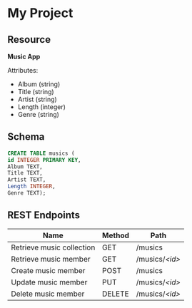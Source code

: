 # My Project

## Resource

**Music App**

Attributes:

* Album (string)
* Title (string)
* Artist (string)
* Length (integer)
* Genre (string)

## Schema

```sql
CREATE TABLE musics (
id INTEGER PRIMARY KEY,
Album TEXT,
Title TEXT,
Artist TEXT,
Length INTEGER,
Genre TEXT);
```

## REST Endpoints

Name                           | Method | Path
-------------------------------|--------|------------------
Retrieve music collection      | GET    | /musics
Retrieve music member          | GET    | /musics/*\<id\>*
Create music member            | POST   | /musics
Update music member            | PUT    | /musics/*\<id\>*
Delete music member            | DELETE | /musics/*\<id\>*